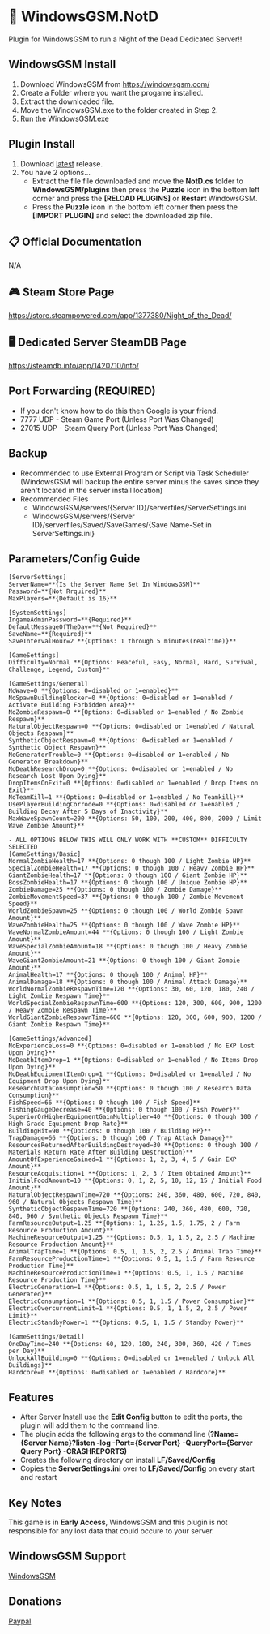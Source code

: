 # 🧩 WindowsGSM.NotD
Plugin for WindowsGSM to run a Night of the Dead Dedicated Server!!

## WindowsGSM Install

1. Download WindowsGSM from https://windowsgsm.com/
2. Create a Folder where you want the progame installed.
3. Extract the downloaded file.
4. Move the WindowsGSM.exe to the folder created in Step 2.
5. Run the WindowsGSM.exe

## Plugin Install

1. Download [latest](https://github.com/tadavispmd040507/WindowsGSM.NotD/releases/download/v1.0/WindowsGSM.NotD.zip) release.
2. You have 2 options...
    - Extract the file file downloaded and move the **NotD.cs** folder to **WindowsGSM/plugins** then press the **Puzzle** icon in the bottom left corner and press the **[RELOAD PLUGINS]** or **Restart** WindowsGSM.
    - Press the **Puzzle** icon in the bottom left corner then press the **[IMPORT PLUGIN]** and select the downloaded zip file.

## 📋 Official Documentation

N/A

## 🎮 Steam Store Page

https://store.steampowered.com/app/1377380/Night_of_the_Dead/

## 🖥️ Dedicated Server SteamDB Page

https://steamdb.info/app/1420710/info/

## Port Forwarding (REQUIRED)

- If you don't know how to do this then Google is your friend.
- 7777 UDP - Steam Game Port (Unless Port Was Changed)
- 27015 UDP - Steam Query Port (Unless Port Was Changed)

## Backup

- Recommended to use External Program or Script via Task Scheduler (WindowsGSM will backup the entire server minus the saves since they aren't located in the server install location)
- Recommended Files
    - WindowsGSM/servers/{Server ID}/serverfiles/ServerSettings.ini
    - WindowsGSM/servers/{Server ID}/serverfiles/Saved/SaveGames/{Save Name-Set in ServerSettings.ini}

## Parameters/Config Guide

```
[ServerSettings]
ServerName=**{Is the Server Name Set In WindowsGSM}**
Password=**{Not Rrquired}**
MaxPlayers=**{Default is 16}**

[SystemSettings]
IngameAdminPassword=**{Required}**
DefaultMessageOfTheDay=**{Not Required}**
SaveName=**{Required}**
SaveIntervalHour=2 **{Options: 1 through 5 minutes(realtime)}**

[GameSettings]
Difficulty=Normal **{Options: Peaceful, Easy, Normal, Hard, Survival, Challenge, Legend, Custom}**

[GameSettings/General]
NoWave=0 **{Options: 0=disabled or 1=enabled}**
NoSpawnBuildingBlocker=0 **{Options: 0=disabled or 1=enabled / Activate Building Forbidden Area}**
NoZombieRespawn=0 **{Options: 0=disabled or 1=enabled / No Zombie Respawn}**
NaturalObjectRespawn=0 **{Options: 0=disabled or 1=enabled / Natural Objects Respawn}**
SyntheticObjectRespawn=0 **{Options: 0=disabled or 1=enabled / Synthetic Object Respawn}**
NoGeneratorTrouble=0 **{Options: 0=disabled or 1=enabled / No Generator Breakdown}**
NoDeathResearchDrop=0 **{Options: 0=disabled or 1=enabled / No Research Lost Upon Dying}**
DropItemsOnExit=0 **{Options: 0=disabled or 1=enabled / Drop Items on Exit}**
NoTeamKill=1 **{Options: 0=disabled or 1=enabled / No Teamkill}**
UsePlayerBuildingCorrode=0 **{Options: 0=disabled or 1=enabled / Building Decay After 5 Days of Inactivity}**
MaxWaveSpawnCount=200 **{Options: 50, 100, 200, 400, 800, 2000 / Limit Wave Zombie Amount}**

- ALL OPTIONS BELOW THIS WILL ONLY WORK WITH **CUSTOM** DIFFICULTY SELECTED
[GameSettings/Basic]
NormalZombieHealth=17 **{Options: 0 though 100 / Light Zombie HP}**
SpecialZombieHealth=17 **{Options: 0 though 100 / Heavy Zombie HP}**
GiantZombieHealth=17 **{Options: 0 though 100 / Giant Zombie HP}**
BossZombieHealth=17 **{Options: 0 though 100 / Unique Zombie HP}**
ZombieDamage=25 **{Options: 0 though 100 / Zombie Damage}**
ZombieMovementSpeed=37 **{Options: 0 though 100 / Zombie Movement Speed}**
WorldZombieSpawn=25 **{Options: 0 though 100 / World Zombie Spawn Amount}**
WaveZombieHealth=25 **{Options: 0 though 100 / Wave Zombie HP}**
WaveNormalZombieAmount=44 **{Options: 0 though 100 / Light Zombie Amount}**
WaveSpecialZombieAmount=18 **{Options: 0 though 100 / Heavy Zombie Amount}**
WaveGiantZombieAmount=21 **{Options: 0 though 100 / Giant Zombie Amount}**
AnimalHealth=17 **{Options: 0 though 100 / Animal HP}**
AnimalDamage=18 **{Options: 0 though 100 / Animal Attack Damage}**
WorldNormalZombieRespawnTime=120 **{Options: 30, 60, 120, 180, 240 / Light Zombie Respawn Time}**
WorldSpecialZombieRespawnTime=600 **{Options: 120, 300, 600, 900, 1200 / Heavy Zombie Respawn Time}**
WorldGiantZombieRespawnTime=600 **{Options: 120, 300, 600, 900, 1200 / Giant Zombie Respawn Time}**

[GameSettings/Advanced]
NoExperienceLoss=0 **{Options: 0=disabled or 1=enabled / No EXP Lost Upon Dying}**
NoDeathItemDrop=1 **{Options: 0=disabled or 1=enabled / No Items Drop Upon Dying}**
NoDeathEquipmentItemDrop=1 **{Options: 0=disabled or 1=enabled / No Equipment Drop Upon Dying}**
ResearchDataConsumption=50 **{Options: 0 though 100 / Research Data Consumption}**
FishSpeed=66 **{Options: 0 though 100 / Fish Speed}**
FishingGaugeDecrease=40 **{Options: 0 though 100 / Fish Power}**
SuperiorOrHigherEquipmentGainMultiplier=40 **{Options: 0 though 100 / High-Grade Equipment Drop Rate}**
BuildingHit=90 **{Options: 0 though 100 / Building HP}**
TrapDamage=66 **{Options: 0 though 100 / Trap Attack Damage}**
ResourcesReturnedAfterBuildingDestroyed=30 **{Options: 0 though 100 / Materials Return Rate After Building Destruction}**
AmountOfExperienceGained=1 **{Options: 1, 2, 3, 4, 5 / Gain EXP Amount}**
ResourceAcquisition=1 **{Options: 1, 2, 3 / Item Obtained Amount}**
InitialFoodAmount=10 **{Options: 0, 1, 2, 5, 10, 12, 15 / Initial Food Amount}**
NaturalObjectRespawnTime=720 **{Options: 240, 360, 480, 600, 720, 840, 960 / Natural Objects Respawn Time}**
SyntheticObjectRespawnTime=720 **{Options: 240, 360, 480, 600, 720, 840, 960 / Synthetic Objects Respawn Time}**
FarmResourceOutput=1.25 **{Options: 1, 1.25, 1.5, 1.75, 2 / Farm Resource Production Amount}**
MachineResourceOutput=1.25 **{Options: 0.5, 1, 1.5, 2, 2.5 / Machine Resource Production Amount}**
AnimalTrapTime=1 **{Options: 0.5, 1, 1.5, 2, 2.5 / Animal Trap Time}**
FarmResourceProductionTime=1 **{Options: 0.5, 1, 1.5 / Farm Resource Production Time}**
MachineResourceProductionTime=1 **{Options: 0.5, 1, 1.5 / Machine Resource Production Time}**
ElectricGeneration=1 **{Options: 0.5, 1, 1.5, 2, 2.5 / Power Generated}**
ElectricConsumption=1 **{Options: 0.5, 1, 1.5 / Power Consumption}**
ElectricOvercurrentLimit=1 **{Options: 0.5, 1, 1.5, 2, 2.5 / Power Limit}**
ElectricStandbyPower=1 **{Options: 0.5, 1, 1.5 / Standby Power}**

[GameSettings/Detail]
OneDayTime=240 **{Options: 60, 120, 180, 240, 300, 360, 420 / Times per Day}**
UnlockAllBuilding=0 **{Options: 0=disabled or 1=enabled / Unlock All Buildings}**
Hardcore=0 **{Options: 0=disabled or 1=enabled / Hardcore}**
```

## Features

- After Server Install use the **Edit Config** button to edit the ports, the plugin will add them to the command line.
- The plugin adds the following args to the command line **(?Name={Server Name}?listen -log -Port={Server Port} -QueryPort={Server Query Port} -CRASHREPORTS)**
- Creates the following directory on install **LF/Saved/Config**
- Copies the **ServerSettings.ini** over to **LF/Saved/Config** on every start and restart

## Key Notes

This game is in **Early Access**, WindowsGSM and this plugin is not responsible for any lost data that could occure to your server.

## WindowsGSM Support
[WindowsGSM](https://windowsgsm.com/discord)

## Donations

[Paypal](https://paypal.me/GDavis6899)